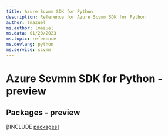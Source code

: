 ```yaml
---
title: Azure Scvmm SDK for Python
description: Reference for Azure Scvmm SDK for Python
author: lmazuel
ms.author: lmazuel
ms.data: 01/20/2023
ms.topic: reference
ms.devlang: python
ms.service: scvmm
---
```

# Azure Scvmm SDK for Python - preview
## Packages - preview
[!INCLUDE [packages](scvmm-index.md)]